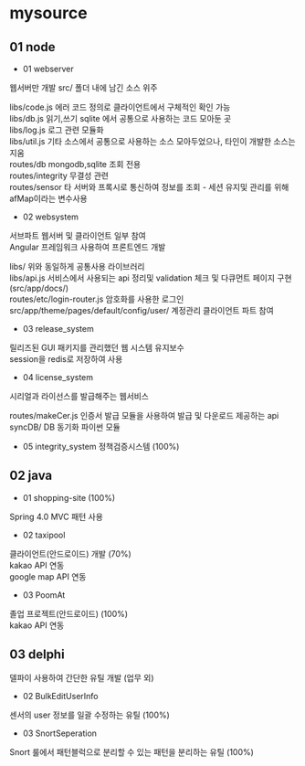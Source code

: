 # mysource


## 01 node

- 01 webserver

웹서버만 개발
src/         폴더 내에 남긴 소스 위주

libs/code.js     에러 코드 정의로 클라이언트에서 구체적인 확인 가능  
libs/db.js       읽기,쓰기 sqlite 에서 공통으로 사용하는 코드 모아둔 곳  
libs/log.js      로그 관련 모듈화  
libs/util.js     기타 소스에서 공통으로 사용하는 소스 모아두었으나, 타인이 개발한 소스는 지움  
routes/db        mongodb,sqlite 조회 전용  
routes/integrity 무결성 관련  
routes/sensor    타 서버와 프록시로 통신하여 정보를 조회 - 세션 유지및 관리를 위해 afMap이라는 변수사용  

- 02 websystem 

서브파트 웹서버 및 클라이언트 일부 참여  
Angular 프레임워크 사용하여 프론트엔드 개발  

libs/                      위와 동일하게 공통사용 라이브러리  
libs/api.js                서비스에서 사용되는 api 정리및 validation 체크 및 다큐먼트 페이지 구현(src/app/docs/)   
routes/etc/login-router.js 암호화를 사용한 로그인                
src/app/theme/pages/default/config/user/ 계정관리 클라이언트 파트 참여  


- 03 release_system

릴리즈된 GUI 패키지를 관리했던 웹 시스템 유지보수  
session을 redis로 저장하여 사용  

- 04 license_system

시리얼과 라이선스를 발급해주는 웹서비스   

routes/makeCer.js           인증서 발급 모듈을 사용하여 발급 및 다운로드 제공하는 api  
syncDB/                     DB 동기화 파이썬 모듈  


- 05 integrity_system
정책검증시스템 (100%)  

## 02 java

- 01 shopping-site (100%)

Spring 4.0 MVC 패턴 사용  

- 02 taxipool

클라이언트(안드로이드) 개발 (70%)  
kakao API 연동  
google map API 연동  

- 03 PoomAt

졸업 프로젝트(안드로이드) (100%)  
kakao API 연동  

## 03 delphi
델파이 사용하여 간단한 유틸 개발 (업무 외)  

- 02 BulkEditUserInfo

센서의 user 정보를 일괄 수정하는 유틸 (100%)  

- 03 SnortSeperation

Snort 룰에서 패턴블럭으로 분리할 수 있는 패턴을 분리하는 유틸 (100%)  
